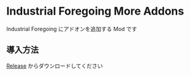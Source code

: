 # Industrial Foregoing More Addons

Industrial Foregoing にアドオンを追加する Mod です

## 導入方法
[Release](https://github.com/Lapis256/IndustrialForegoingMoreAddons/releases) からダウンロードしてください
